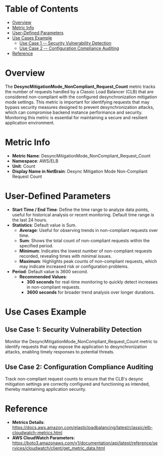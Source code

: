 # Table of Contents
- [Overview](#overview)
- [Metric Info](#metric-info)
- [User-Defined Parameters](#user-defined-parameters)
- [Use Cases Example](#example)
    - [Use Case 1 -- Security Vulnerability Detection](#example-1) 
    - [Use Case 2 -- Configuration Compliance Auditing](#example-2)
- [Reference](#reference)

# Overview <a name="overview"></a>
The <b>DesyncMitigationMode_NonCompliant_Request_Count</b> metric tracks the number of requests handled by a Classic Load Balancer (CLB) that are considered non-compliant with the configured desynchronization mitigation mode settings. This metric is important for identifying requests that may bypass security measures designed to prevent desynchronization attacks, which can compromise backend instance performance and security. Monitoring this metric is essential for maintaining a secure and resilient application environment.


# Metric Info <a name="metric-info"></a>
* <b>Metric Name</b>: DesyncMitigationMode_NonCompliant_Request_Count
* <b>Namespace</b>: AWS/ELB
* <b>Unit</b>: Count
* <b>Display Name in NetBrain</b>: Desync Mitigation Mode Non-Compliant Request Count

# User-Defined Parameters <a name="user-defined-parameters"></a>
* <b>Start Time / End Time</b>: Define the time range to analyze data points, useful for historical analysis or recent monitoring. Default time range is the last 24 hours.
* <b>Statistics</b>: Default value is Sum.
  * <b>Average</b>: Useful for observing trends in non-compliant requests over time.
  * <b>Sum</b>: Shows the total count of non-compliant requests within the specified period.
  * <b>Minimum</b>: Indicates the lowest number of non-compliant requests recorded, revealing times with minimal issues.
  * <b>Maximum</b>: Highlights peak counts of non-compliant requests, which may indicate increased risk or configuration problems.
* <b>Period</b>: Default value is 3600 second.
  * <b>Recommended Values</b>:
    * <b>300 seconds</b> for real-time monitoring to quickly detect increases in non-compliant requests.
    * <b>3600 seconds</b> for broader trend analysis over longer durations.

# Use Cases Example <a name="example"></a>
## Use Case 1: Security Vulnerability Detection <a name="example-1"></a>

Monitor the DesyncMitigationMode_NonCompliant_Request_Count metric to identify requests that may expose the application to desynchronization attacks, enabling timely responses to potential threats.


## Use Case 2: Configuration Compliance Auditing <a name="example-2"></a>
Track non-compliant request counts to ensure that the CLB's desync mitigation settings are correctly configured and functioning as intended, thereby maintaining application security.




# Reference <a name="reference"></a>
* <b>Metrics Details</b>: https://docs.aws.amazon.com/elasticloadbalancing/latest/classic/elb-cloudwatch-metrics.html
* <b>AWS CloudWatch Parameters</b>: https://boto3.amazonaws.com/v1/documentation/api/latest/reference/services/cloudwatch/client/get_metric_data.html